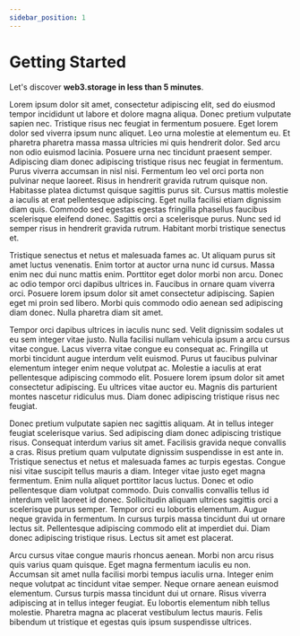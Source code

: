 ```yaml
---
sidebar_position: 1
---
```


# Getting Started

Let's discover **web3.storage in less than 5 minutes**.


Lorem ipsum dolor sit amet, consectetur adipiscing elit, sed do eiusmod tempor incididunt ut labore et dolore magna aliqua. Donec pretium vulputate sapien nec. Tristique risus nec feugiat in fermentum posuere. Eget lorem dolor sed viverra ipsum nunc aliquet. Leo urna molestie at elementum eu. Et pharetra pharetra massa massa ultricies mi quis hendrerit dolor. Sed arcu non odio euismod lacinia. Posuere urna nec tincidunt praesent semper. Adipiscing diam donec adipiscing tristique risus nec feugiat in fermentum. Purus viverra accumsan in nisl nisi. Fermentum leo vel orci porta non pulvinar neque laoreet. Risus in hendrerit gravida rutrum quisque non. Habitasse platea dictumst quisque sagittis purus sit. Cursus mattis molestie a iaculis at erat pellentesque adipiscing. Eget nulla facilisi etiam dignissim diam quis. Commodo sed egestas egestas fringilla phasellus faucibus scelerisque eleifend donec. Sagittis orci a scelerisque purus. Nunc sed id semper risus in hendrerit gravida rutrum. Habitant morbi tristique senectus et.

Tristique senectus et netus et malesuada fames ac. Ut aliquam purus sit amet luctus venenatis. Enim tortor at auctor urna nunc id cursus. Massa enim nec dui nunc mattis enim. Porttitor eget dolor morbi non arcu. Donec ac odio tempor orci dapibus ultrices in. Faucibus in ornare quam viverra orci. Posuere lorem ipsum dolor sit amet consectetur adipiscing. Sapien eget mi proin sed libero. Morbi quis commodo odio aenean sed adipiscing diam donec. Nulla pharetra diam sit amet.

Tempor orci dapibus ultrices in iaculis nunc sed. Velit dignissim sodales ut eu sem integer vitae justo. Nulla facilisi nullam vehicula ipsum a arcu cursus vitae congue. Lacus viverra vitae congue eu consequat ac. Fringilla ut morbi tincidunt augue interdum velit euismod. Purus ut faucibus pulvinar elementum integer enim neque volutpat ac. Molestie a iaculis at erat pellentesque adipiscing commodo elit. Posuere lorem ipsum dolor sit amet consectetur adipiscing. Eu ultrices vitae auctor eu. Magnis dis parturient montes nascetur ridiculus mus. Diam donec adipiscing tristique risus nec feugiat.

Donec pretium vulputate sapien nec sagittis aliquam. At in tellus integer feugiat scelerisque varius. Sed adipiscing diam donec adipiscing tristique risus. Consequat interdum varius sit amet. Facilisis gravida neque convallis a cras. Risus pretium quam vulputate dignissim suspendisse in est ante in. Tristique senectus et netus et malesuada fames ac turpis egestas. Congue nisi vitae suscipit tellus mauris a diam. Integer vitae justo eget magna fermentum. Enim nulla aliquet porttitor lacus luctus. Donec et odio pellentesque diam volutpat commodo. Duis convallis convallis tellus id interdum velit laoreet id donec. Sollicitudin aliquam ultrices sagittis orci a scelerisque purus semper. Tempor orci eu lobortis elementum. Augue neque gravida in fermentum. In cursus turpis massa tincidunt dui ut ornare lectus sit. Pellentesque adipiscing commodo elit at imperdiet dui. Diam donec adipiscing tristique risus. Lectus sit amet est placerat.

Arcu cursus vitae congue mauris rhoncus aenean. Morbi non arcu risus quis varius quam quisque. Eget magna fermentum iaculis eu non. Accumsan sit amet nulla facilisi morbi tempus iaculis urna. Integer enim neque volutpat ac tincidunt vitae semper. Neque ornare aenean euismod elementum. Cursus turpis massa tincidunt dui ut ornare. Risus viverra adipiscing at in tellus integer feugiat. Eu lobortis elementum nibh tellus molestie. Pharetra magna ac placerat vestibulum lectus mauris. Felis bibendum ut tristique et egestas quis ipsum suspendisse ultrices.